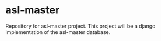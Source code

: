 # asl-master
Repository for asl-master project.  This project will be a django implementation of the asl-master database.

